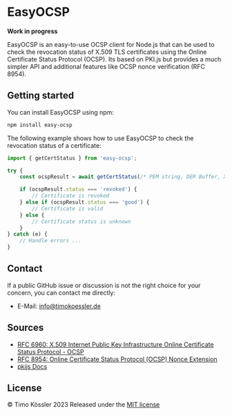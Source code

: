 # EasyOCSP

**Work in progress**

EasyOCSP is an easy-to-use OCSP client for Node.js that can be used to check the revocation status of X.509 TLS certificates using the Online Certificate Status Protocol (OCSP). Its based on PKI.js but provides a much simpler API and additional features like OCSP nonce verification (RFC 8954).

## Getting started

You can install EasyOCSP using npm:

```bash
npm install easy-ocsp
```

The following example shows how to use EasyOCSP to check the revocation status of a certificate:

```typescript
import { getCertStatus } from 'easy-ocsp';

try {
    const ocspResult = await getCertStatus(/* PEM string, DER Buffer, X509Certificate */);

    if (ocspResult.status === 'revoked') {
        // Certificate is revoked
    } else if (ocspResult.status === 'good') {
        // Certificate is valid
    } else {
        // Certificate status is unknown
    }
} catch (e) {
    // Handle errors ...
}
```

## Contact

If a public GitHub issue or discussion is not the right choice for your concern, you can contact me directly:

-   E-Mail: [info@timokoessler.de](mailto:info@timokoessler.de)

## Sources

-   [RFC 6960: X.509 Internet Public Key Infrastructure Online Certificate Status Protocol - OCSP](https://datatracker.ietf.org/doc/html/rfc6960)
-   [RFC 8954: Online Certificate Status Protocol (OCSP) Nonce Extension](https://datatracker.ietf.org/doc/html/rfc8954)
-   [pkijs Docs](https://pkijs.org/docs/index.html)

## License

© Timo Kössler 2023
Released under the [MIT license](https://github.com/timokoessler/easy-ocsp/blob/main/LICENSE)
